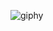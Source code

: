 ![giphy](https://user-images.githubusercontent.com/MohnnadBahaa/MohannadBahaa/blob/main/gif/giphy.gif)

